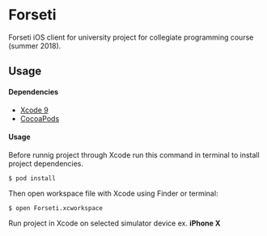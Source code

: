 # Forseti

Forseti iOS client for university project for collegiate programming course (summer 2018).

## Usage

#### Dependencies

- [Xcode 9](https://itunes.apple.com/pl/app/xcode/id497799835?mt=12<Paste>)
- [CocoaPods](https://github.com/CocoaPods/CocoaPods)

#### Usage

Before runnig project through Xcode run this command in terminal to install project dependencies. 
```shell
$ pod install 
```

Then open workspace file with Xcode using Finder or terminal:
```shell
$ open Forseti.xcworkspace
``` 

Run project in Xcode on selected simulator device ex. __iPhone X__
